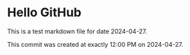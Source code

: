 # Hello GitHub
This is a test markdown file for date 2024-04-27.

This commit was created at exactly 12:00 PM on 2024-04-27.
